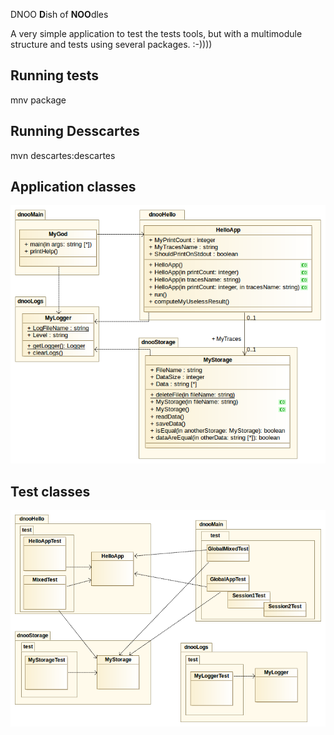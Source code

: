 DNOO
**D**ish of **NOO**dles

A very simple application to test the tests tools, but with a multimodule structure and tests using several packages. :-))))

Running tests
-------------
mnv package

Running Desscartes
------------------
mvn descartes:descartes

Application classes
-------------------
![Application classes](docs/dnoo_classes.png)

Test classes
------------
![Test classes](docs/dnootest_classes.png)
